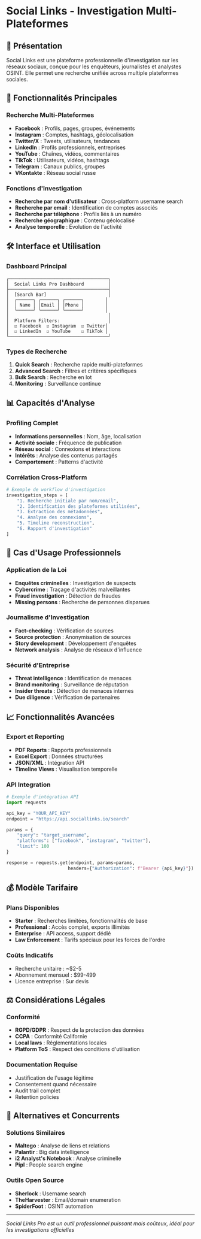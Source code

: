 # Social Links - Investigation Multi-Plateformes

## 🎯 Présentation
Social Links est une plateforme professionnelle d'investigation sur les réseaux sociaux, conçue pour les enquêteurs, journalistes et analystes OSINT. Elle permet une recherche unifiée across multiple plateformes sociales.

## 🔧 Fonctionnalités Principales

### Recherche Multi-Plateformes
- **Facebook** : Profils, pages, groupes, événements
- **Instagram** : Comptes, hashtags, géolocalisation
- **Twitter/X** : Tweets, utilisateurs, tendances
- **LinkedIn** : Profils professionnels, entreprises
- **YouTube** : Chaînes, vidéos, commentaires
- **TikTok** : Utilisateurs, vidéos, hashtags
- **Telegram** : Canaux publics, groupes
- **VKontakte** : Réseau social russe

### Fonctions d'Investigation
- **Recherche par nom d'utilisateur** : Cross-platform username search
- **Recherche par email** : Identification de comptes associés
- **Recherche par téléphone** : Profils liés à un numéro
- **Recherche géographique** : Contenu géolocalisé
- **Analyse temporelle** : Évolution de l'activité

## 🛠️ Interface et Utilisation

### Dashboard Principal
```
┌─────────────────────────────────────┐
│  Social Links Pro Dashboard         │
├─────────────────────────────────────┤
│  [Search Bar]                       │
│  ┌──────┐ ┌──────┐ ┌──────┐        │
│  │ Name │ │Email │ │Phone │        │
│  └──────┘ └──────┘ └──────┘        │
│                                     │
│  Platform Filters:                  │
│  ☑ Facebook  ☑ Instagram  ☑ Twitter│
│  ☑ LinkedIn  ☑ YouTube    ☑ TikTok │
└─────────────────────────────────────┘
```

### Types de Recherche
1. **Quick Search** : Recherche rapide multi-plateformes
2. **Advanced Search** : Filtres et critères spécifiques
3. **Bulk Search** : Recherche en lot
4. **Monitoring** : Surveillance continue

## 📊 Capacités d'Analyse

### Profiling Complet
- **Informations personnelles** : Nom, âge, localisation
- **Activité sociale** : Fréquence de publication
- **Réseau social** : Connexions et interactions
- **Intérêts** : Analyse des contenus partagés
- **Comportement** : Patterns d'activité

### Corrélation Cross-Platform
```python
# Exemple de workflow d'investigation
investigation_steps = [
    "1. Recherche initiale par nom/email",
    "2. Identification des plateformes utilisées",
    "3. Extraction des métadonnées",
    "4. Analyse des connexions",
    "5. Timeline reconstruction",
    "6. Rapport d'investigation"
]
```

## 🎯 Cas d'Usage Professionnels

### Application de la Loi
- **Enquêtes criminelles** : Investigation de suspects
- **Cybercrime** : Traçage d'activités malveillantes
- **Fraud investigation** : Détection de fraudes
- **Missing persons** : Recherche de personnes disparues

### Journalisme d'Investigation
- **Fact-checking** : Vérification de sources
- **Source protection** : Anonymisation de sources
- **Story development** : Développement d'enquêtes
- **Network analysis** : Analyse de réseaux d'influence

### Sécurité d'Entreprise
- **Threat intelligence** : Identification de menaces
- **Brand monitoring** : Surveillance de réputation
- **Insider threats** : Détection de menaces internes
- **Due diligence** : Vérification de partenaires

## 📈 Fonctionnalités Avancées

### Export et Reporting
- **PDF Reports** : Rapports professionnels
- **Excel Export** : Données structurées
- **JSON/XML** : Intégration API
- **Timeline Views** : Visualisation temporelle

### API Integration
```python
# Exemple d'intégration API
import requests

api_key = "YOUR_API_KEY"
endpoint = "https://api.sociallinks.io/search"

params = {
    "query": "target_username",
    "platforms": ["facebook", "instagram", "twitter"],
    "limit": 100
}

response = requests.get(endpoint, params=params, 
                       headers={"Authorization": f"Bearer {api_key}"})
```

## 💰 Modèle Tarifaire

### Plans Disponibles
- **Starter** : Recherches limitées, fonctionnalités de base
- **Professional** : Accès complet, exports illimités
- **Enterprise** : API access, support dédié
- **Law Enforcement** : Tarifs spéciaux pour les forces de l'ordre

### Coûts Indicatifs
- Recherche unitaire : ~$2-5
- Abonnement mensuel : $99-499
- Licence entreprise : Sur devis

## ⚖️ Considérations Légales

### Conformité
- **RGPD/GDPR** : Respect de la protection des données
- **CCPA** : Conformité Californie
- **Local laws** : Réglementations locales
- **Platform ToS** : Respect des conditions d'utilisation

### Documentation Requise
- Justification de l'usage légitime
- Consentement quand nécessaire
- Audit trail complet
- Retention policies

## 🔧 Alternatives et Concurrents

### Solutions Similaires
- **Maltego** : Analyse de liens et relations
- **Palantir** : Big data intelligence
- **i2 Analyst's Notebook** : Analyse criminelle
- **Pipl** : People search engine

### Outils Open Source
- **Sherlock** : Username search
- **TheHarvester** : Email/domain enumeration
- **SpiderFoot** : OSINT automation

---

*Social Links Pro est un outil professionnel puissant mais coûteux, idéal pour les investigations officielles*
